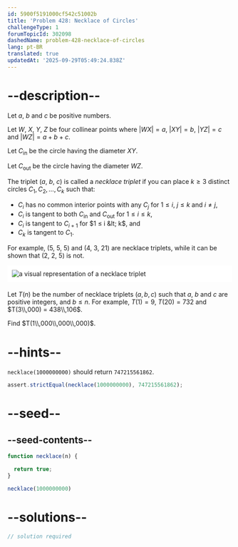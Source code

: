 ```yaml
---
id: 5900f5191000cf542c51002b
title: 'Problem 428: Necklace of Circles'
challengeType: 1
forumTopicId: 302098
dashedName: problem-428-necklace-of-circles
lang: pt-BR
translated: true
updatedAt: '2025-09-29T05:49:24.838Z'
---
```


# --description--

Let $a$, $b$ and $c$ be positive numbers.

Let $W$, $X$, $Y$, $Z$ be four collinear points where $|WX| = a$, $|XY| = b$, $|YZ| = c$ and $|WZ| = a + b + c$.

Let $C_{\text{in}}$ be the circle having the diameter $XY$.

Let $C_{\text{out}}$ be the circle having the diameter $WZ$.

The triplet ($a$, $b$, $c$) is called a *necklace triplet* if you can place $k ≥ 3$ distinct circles $C_1, C_2, \ldots, C_k$ such that:

- $C_i$ has no common interior points with any $C_j$ for $1 ≤ i$, $j ≤ k$ and $i ≠ j$,
- $C_i$ is tangent to both $C_{\text{in}}$ and $C_{\text{out}}$ for $1 ≤ i ≤ k$,
- $C_i$ is tangent to $C_{i + 1}$ for $1 ≤ i &lt; k$, and
- $C_k$ is tangent to $C_1$.

For example, (5, 5, 5) and (4, 3, 21) are necklace triplets, while it can be shown that (2, 2, 5) is not.

<img alt="a visual representation of a necklace triplet" src="https://cdn.freecodecamp.org/curriculum/project-euler/necklace-of-circles.png" style="background-color: white; padding: 10px; display: block; margin-right: auto; margin-left: auto; margin-bottom: 1.2rem;">

Let $T(n)$ be the number of necklace triplets $(a, b, c)$ such that $a$, $b$ and $c$ are positive integers, and $b ≤ n$. For example, $T(1) = 9$, $T(20) = 732$ and $T(3\\,000) = 438\\,106$.

Find $T(1\\,000\\,000\\,000)$.

# --hints--

`necklace(1000000000)` should return `747215561862`.

```js
assert.strictEqual(necklace(1000000000), 747215561862);
```

# --seed--

## --seed-contents--

```js
function necklace(n) {

  return true;
}

necklace(1000000000)
```

# --solutions--

```js
// solution required
```
